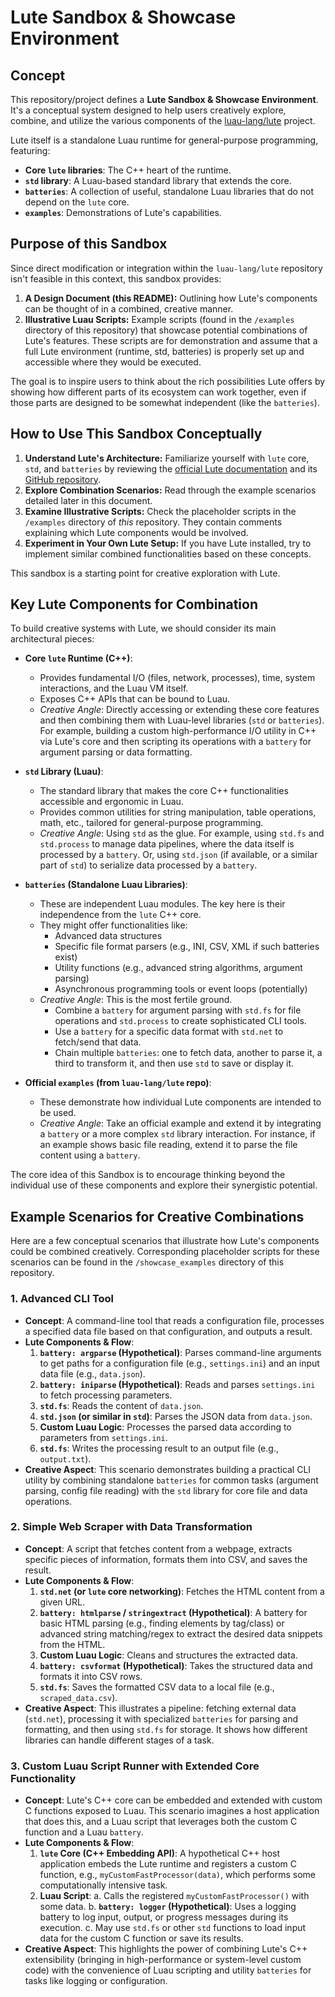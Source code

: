 # Lute Sandbox & Showcase Environment

## Concept

This repository/project defines a **Lute Sandbox & Showcase Environment**. It's a conceptual system designed to help users creatively explore, combine, and utilize the various components of the [luau-lang/lute](https://github.com/luau-lang/lute) project.

Lute itself is a standalone Luau runtime for general-purpose programming, featuring:
*   **Core `lute` libraries**: The C++ heart of the runtime.
*   **`std` library**: A Luau-based standard library that extends the core.
*   **`batteries`**: A collection of useful, standalone Luau libraries that do not depend on the `lute` core.
*   **`examples`**: Demonstrations of Lute's capabilities.

## Purpose of this Sandbox

Since direct modification or integration within the `luau-lang/lute` repository isn't feasible in this context, this sandbox provides:
1.  **A Design Document (this README):** Outlining how Lute's components can be thought of in a combined, creative manner.
2.  **Illustrative Luau Scripts:** Example scripts (found in the `/examples` directory of this repository) that showcase potential combinations of Lute's features. These scripts are for demonstration and assume that a full Lute environment (runtime, std, batteries) is properly set up and accessible where they would be executed.

The goal is to inspire users to think about the rich possibilities Lute offers by showing how different parts of its ecosystem can work together, even if those parts are designed to be somewhat independent (like the `batteries`).

## How to Use This Sandbox Conceptually

1.  **Understand Lute's Architecture:** Familiarize yourself with `lute` core, `std`, and `batteries` by reviewing the [official Lute documentation](https://luau-lang.github.io/lute/) and its [GitHub repository](https://github.com/luau-lang/lute).
2.  **Explore Combination Scenarios:** Read through the example scenarios detailed later in this document.
3.  **Examine Illustrative Scripts:** Check the placeholder scripts in the `/examples` directory of *this* repository. They contain comments explaining which Lute components would be involved.
4.  **Experiment in Your Own Lute Setup:** If you have Lute installed, try to implement similar combined functionalities based on these concepts.

This sandbox is a starting point for creative exploration with Lute.

## Key Lute Components for Combination

To build creative systems with Lute, we should consider its main architectural pieces:

*   **Core `lute` Runtime (C++)**:
    *   Provides fundamental I/O (files, network, processes), time, system interactions, and the Luau VM itself.
    *   Exposes C++ APIs that can be bound to Luau.
    *   *Creative Angle*: Directly accessing or extending these core features and then combining them with Luau-level libraries (`std` or `batteries`). For example, building a custom high-performance I/O utility in C++ via Lute's core and then scripting its operations with a `battery` for argument parsing or data formatting.

*   **`std` Library (Luau)**:
    *   The standard library that makes the core C++ functionalities accessible and ergonomic in Luau.
    *   Provides common utilities for string manipulation, table operations, math, etc., tailored for general-purpose programming.
    *   *Creative Angle*: Using `std` as the glue. For example, using `std.fs` and `std.process` to manage data pipelines, where the data itself is processed by a `battery`. Or, using `std.json` (if available, or a similar part of `std`) to serialize data processed by a `battery`.

*   **`batteries` (Standalone Luau Libraries)**:
    *   These are independent Luau modules. The key here is their independence from the `lute` C++ core.
    *   They might offer functionalities like:
        *   Advanced data structures
        *   Specific file format parsers (e.g., INI, CSV, XML if such batteries exist)
        *   Utility functions (e.g., advanced string algorithms, argument parsing)
        *   Asynchronous programming tools or event loops (potentially)
    *   *Creative Angle*: This is the most fertile ground.
        *   Combine a `battery` for argument parsing with `std.fs` for file operations and `std.process` to create sophisticated CLI tools.
        *   Use a `battery` for a specific data format with `std.net` to fetch/send that data.
        *   Chain multiple `batteries`: one to fetch data, another to parse it, a third to transform it, and then use `std` to save or display it.

*   **Official `examples` (from `luau-lang/lute` repo)**:
    *   These demonstrate how individual Lute components are intended to be used.
    *   *Creative Angle*: Take an official example and extend it by integrating a `battery` or a more complex `std` library interaction. For instance, if an example shows basic file reading, extend it to parse the file content using a `battery`.

The core idea of this Sandbox is to encourage thinking beyond the individual use of these components and explore their synergistic potential.

## Example Scenarios for Creative Combinations

Here are a few conceptual scenarios that illustrate how Lute's components could be combined creatively. Corresponding placeholder scripts for these scenarios can be found in the `/showcase_examples` directory of this repository.

### 1. Advanced CLI Tool

*   **Concept**: A command-line tool that reads a configuration file, processes a specified data file based on that configuration, and outputs a result.
*   **Lute Components & Flow**:
    1.  **`battery: argparse` (Hypothetical)**: Parses command-line arguments to get paths for a configuration file (e.g., `settings.ini`) and an input data file (e.g., `data.json`).
    2.  **`battery: iniparse` (Hypothetical)**: Reads and parses `settings.ini` to fetch processing parameters.
    3.  **`std.fs`**: Reads the content of `data.json`.
    4.  **`std.json` (or similar in `std`)**: Parses the JSON data from `data.json`.
    5.  **Custom Luau Logic**: Processes the parsed data according to parameters from `settings.ini`.
    6.  **`std.fs`**: Writes the processing result to an output file (e.g., `output.txt`).
*   **Creative Aspect**: This scenario demonstrates building a practical CLI utility by combining standalone `batteries` for common tasks (argument parsing, config file reading) with the `std` library for core file and data operations.

### 2. Simple Web Scraper with Data Transformation

*   **Concept**: A script that fetches content from a webpage, extracts specific pieces of information, formats them into CSV, and saves the result.
*   **Lute Components & Flow**:
    1.  **`std.net` (or `lute` core networking)**: Fetches the HTML content from a given URL.
    2.  **`battery: htmlparse` / `stringextract` (Hypothetical)**: A battery for basic HTML parsing (e.g., finding elements by tag/class) or advanced string matching/regex to extract the desired data snippets from the HTML.
    3.  **Custom Luau Logic**: Cleans and structures the extracted data.
    4.  **`battery: csvformat` (Hypothetical)**: Takes the structured data and formats it into CSV rows.
    5.  **`std.fs`**: Saves the formatted CSV data to a local file (e.g., `scraped_data.csv`).
*   **Creative Aspect**: This illustrates a pipeline: fetching external data (`std.net`), processing it with specialized `batteries` for parsing and formatting, and then using `std.fs` for storage. It shows how different libraries can handle different stages of a task.

### 3. Custom Luau Script Runner with Extended Core Functionality

*   **Concept**: Lute's C++ core can be embedded and extended with custom C functions exposed to Luau. This scenario imagines a host application that does this, and a Luau script that leverages both the custom C function and a Luau `battery`.
*   **Lute Components & Flow**:
    1.  **`lute` Core (C++ Embedding API)**: A hypothetical C++ host application embeds the Lute runtime and registers a custom C function, e.g., `myCustomFastProcessor(data)`, which performs some computationally intensive task.
    2.  **Luau Script**:
        a.  Calls the registered `myCustomFastProcessor()` with some data.
        b.  **`battery: logger` (Hypothetical)**: Uses a logging battery to log input, output, or progress messages during its execution.
        c.  May use `std.fs` or other `std` functions to load input data for the custom C function or save its results.
*   **Creative Aspect**: This highlights the power of combining Lute's C++ extensibility (bringing in high-performance or system-level custom code) with the convenience of Luau scripting and utility `batteries` for tasks like logging or configuration.
